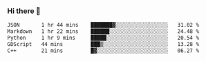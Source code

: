 ### Hi there 👋

<!--START_SECTION:waka-->

```txt
JSON       1 hr 44 mins    ███████▓░░░░░░░░░░░░░░░░░   31.02 %
Markdown   1 hr 22 mins    ██████░░░░░░░░░░░░░░░░░░░   24.48 %
Python     1 hr 9 mins     █████░░░░░░░░░░░░░░░░░░░░   20.54 %
GDScript   44 mins         ███▒░░░░░░░░░░░░░░░░░░░░░   13.28 %
C++        21 mins         █▓░░░░░░░░░░░░░░░░░░░░░░░   06.27 %
```

<!--END_SECTION:waka-->
